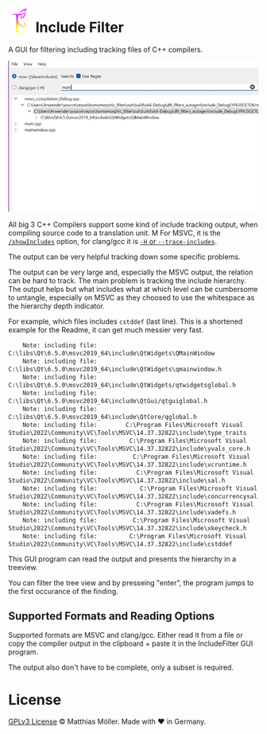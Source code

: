 # ![Logo](/src/icons/image5_64.png) Include  Filter

A GUI for filtering including tracking files of C++ compilers.

![Preview](preview.jpg)

All big 3 C++ Compilers support some kind of include tracking output, when compiling source code to a translation unit. M
For MSVC, it is the [`/showIncludes`](https://learn.microsoft.com/en-us/cpp/build/reference/showincludes-list-include-files) option, for clang/gcc it is [`-H` or `--trace-includes`](https://clang.llvm.org/docs/ClangCommandLineReference.html#cmdoption-clang-H).

The output can be very helpful tracking down some specific problems.

The output can be very large and, especially the MSVC output, the relation can be hard to track.
The main problem is tracking the include hierarchy. The output helps but what includes what at which level
can be cumbersome to untangle, especially on MSVC as they choosed to use the whitespace as the hierarchy depth indicator.

For example, which files includes `cstddef` (last line). This is a shortened example for the Readme, it can get much messier very fast.
```
    Note: including file:   C:\libs\Qt\6.5.0\msvc2019_64\include\QtWidgets\QMainWindow
    Note: including file:    C:\libs\Qt\6.5.0\msvc2019_64\include\QtWidgets\qmainwindow.h
    Note: including file:     C:\libs\Qt\6.5.0\msvc2019_64\include\QtWidgets/qtwidgetsglobal.h
    Note: including file:      C:\libs\Qt\6.5.0\msvc2019_64\include\QtGui/qtguiglobal.h
    Note: including file:       C:\libs\Qt\6.5.0\msvc2019_64\include\QtCore/qglobal.h
    Note: including file:        C:\Program Files\Microsoft Visual Studio\2022\Community\VC\Tools\MSVC\14.37.32822\include\type_traits
    Note: including file:         C:\Program Files\Microsoft Visual Studio\2022\Community\VC\Tools\MSVC\14.37.32822\include\yvals_core.h
    Note: including file:          C:\Program Files\Microsoft Visual Studio\2022\Community\VC\Tools\MSVC\14.37.32822\include\vcruntime.h
    Note: including file:           C:\Program Files\Microsoft Visual Studio\2022\Community\VC\Tools\MSVC\14.37.32822\include\sal.h
    Note: including file:            C:\Program Files\Microsoft Visual Studio\2022\Community\VC\Tools\MSVC\14.37.32822\include\concurrencysal.h
    Note: including file:           C:\Program Files\Microsoft Visual Studio\2022\Community\VC\Tools\MSVC\14.37.32822\include\vadefs.h
    Note: including file:          C:\Program Files\Microsoft Visual Studio\2022\Community\VC\Tools\MSVC\14.37.32822\include\xkeycheck.h
    Note: including file:         C:\Program Files\Microsoft Visual Studio\2022\Community\VC\Tools\MSVC\14.37.32822\include\cstddef
```


This GUI program can read the output and presents the hierarchy in a treeview.

You can filter the tree view and by presseing "enter", the program jumps to the first occurance of the finding.

## Supported Formats and Reading Options
Supported formats are MSVC and clang/gcc.
Either read it from a file or copy the compiler output in the clipboard + paste it in the IncludeFilter GUI program.

The output also don't have to be complete, only a subset is required.

# License
[GPLv3 License](./LICENSE) © Matthias Möller. Made with ❤ in Germany.